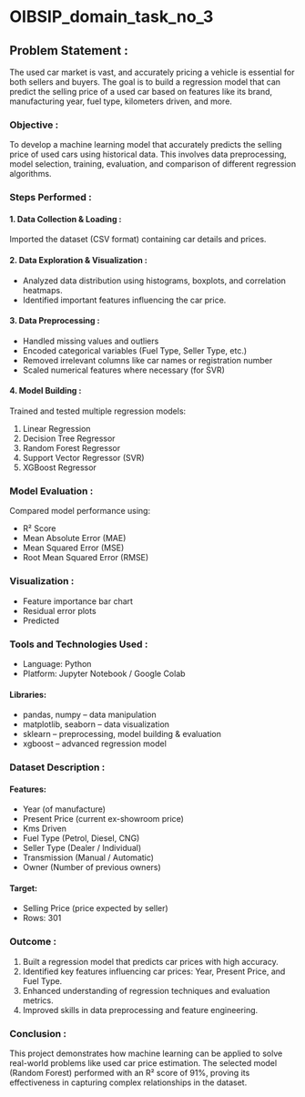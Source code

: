 # OIBSIP_domain_task_no_3

## Problem Statement :
The used car market is vast, and accurately pricing a vehicle is essential for both sellers and buyers. The goal is to build a regression model that can predict the selling price of a used car based on features like its brand, manufacturing year, fuel type, kilometers driven, and more.


### Objective :
To develop a machine learning model that accurately predicts the selling price of used cars using historical data. This involves data preprocessing, model selection, training, evaluation, and comparison of different regression algorithms.


### Steps Performed :

#### 1. Data Collection & Loading :
Imported the dataset (CSV format) containing car details and prices.

#### 2. Data Exploration & Visualization :
- Analyzed data distribution using histograms, boxplots, and correlation heatmaps.
- Identified important features influencing the car price.

#### 3. Data Preprocessing :
- Handled missing values and outliers
- Encoded categorical variables (Fuel Type, Seller Type, etc.)
- Removed irrelevant columns like car names or registration number
- Scaled numerical features where necessary (for SVR)

#### 4. Model Building :
Trained and tested multiple regression models:
1. Linear Regression
2. Decision Tree Regressor
3. Random Forest Regressor
4. Support Vector Regressor (SVR)
5. XGBoost Regressor

### Model Evaluation :
Compared model performance using:
- R² Score
- Mean Absolute Error (MAE)
- Mean Squared Error (MSE)
- Root Mean Squared Error (RMSE)


### Visualization :
- Feature importance bar chart
- Residual error plots
- Predicted


### Tools and Technologies Used :
- Language: Python
- Platform: Jupyter Notebook / Google Colab
  
#### Libraries:
- pandas, numpy – data manipulation
- matplotlib, seaborn – data visualization
- sklearn – preprocessing, model building & evaluation
- xgboost – advanced regression model


### Dataset Description :
#### Features:
- Year (of manufacture)
- Present Price (current ex-showroom price)
- Kms Driven
- Fuel Type (Petrol, Diesel, CNG)
- Seller Type (Dealer / Individual)
- Transmission (Manual / Automatic)
- Owner (Number of previous owners)

#### Target:
- Selling Price (price expected by seller)
- Rows: 301

### Outcome :
1. Built a regression model that predicts car prices with high accuracy.
2. Identified key features influencing car prices: Year, Present Price, and Fuel Type.
3. Enhanced understanding of regression techniques and evaluation metrics.
4. Improved skills in data preprocessing and feature engineering.

### Conclusion :
This project demonstrates how machine learning can be applied to solve real-world problems like used car price estimation. The selected model (Random Forest) performed with an R² score of 91%, proving its effectiveness in capturing complex relationships in the dataset.
   

